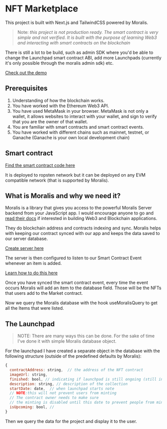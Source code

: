 # NFT Marketplace

This project is built with Next.js and TailwindCSS powered by Moralis.


> Note: *this project is not production ready. The smart contract is very simple and not verified.
> It is built with the purpose of learning Web3 and interacting with smart contracts on the blockchain*


There is still a lot to be build, such as admin SDK where you'd be able to change the Launchpad smart contract ABI, add more Launchpads (currently it's only possible through the moralis admin sdk) etc.

[Check out the demo](https://nft-moralis.vercel.app/)

##  Prerequisites 

1. Understanding of how the blockchain works.
2. You have worked with the Ethereum Web3 API.
3. You have used MetaMask in your browser. MetaMask is not only a wallet, it allows websites to interact with your wallet, and sign to verify that you are the owner of that wallet.
4. You are familiar with smart contracts and smart contract events.
5. You have worked with different chains such as mainnet, testnet, or Ganache (Ganache is your own local development chain)

## Smart contract

[Find the smart contract code here](https://github.com/davepartner/opensea-clone/blob/main/contracts/NFTMarket.sol)

It is deployed to ropsten network but it can be deployed on any EVM compatible network (that is supported by Moralis). 

## What is Moralis and why we need it?

Moralis is a library that gives you access to the powerful Moralis Server backend from your JavaScript app.
I would encourage anyone to go and [read their docs](https://docs.moralis.io/) if interested in building Web3 and Blockchain applications.

They do blockchain address and contracts indexing and sync.
Moralis helps with keeping our contract synced with our app and keeps the data saved to our server database.

[Create server here](https://admin.moralis.io/login)

The server is then configured to listen to our Smart Contract Event whenever an item is added.

[Learn how to do this here](https://docs.moralis.io/moralis-server/automatic-transaction-sync/smart-contract-events)

Once you have synced the smart contract event, every time the event occurs Moralis will add an item to the database field. Those will be the NFTs that users add to the Market contract.

Now we query the Moralis database with the hook useMoralisQuery to get all the Items that were listed.

## The Launchpad

> NOTE: There are many ways this can be done. For the sake of time I've done it with simple Moralis database object.

For the launchpad I have created a separate object in the database with the following structure (outside of the predefined defaults by Moralis): 

```javascript
{
  contractAddress: string,  // the address of the NFT contract
  imageUrl: string,
  finished: bool, // indicating if launchpad is still ongoing (still in minting phase)
  description: string, // description of the collection
  startDate: date,  // when launchpad starts note 
  // NOTE:this will not prevent users from minting
  // The contract owner needs to make sure
  // the minting is disabled until this date to prevent people from minting prior to launch
  isUpcoming: bool, // 
}
```
Then we query the data for the project and display it to the user.






